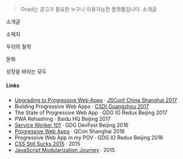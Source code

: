 > Onad는 광고가 필요한 누구나 이용가능한 플랫폼입니다.
> 소개글

소개글

소재지

우리의 철학

문화

성장을 바라는 모두



##### Links

- [Upgrading to Progressive Web Apps][9] · [JSConf China Shanghai 2017](http://2017.jsconf.cn/)
- Building Progressive Web Apps · [CSDI Guangzhou 2017](http://www.csdisummit.com/)
- The State of Progressive Web App · GDG IO Redux Beijing 2017
- PWA Rehashing · Baidu HQ Beijing 2017
- [Service Worker 101][5] · GDG DevFest Beijing 2016
- [Progressive Web Apps][4] · QCon Shanghai 2016
- Progressive Web App in my POV · GDG IO Redux Beijing 2016
- [CSS Still Sucks 2015][2] · 2015
- [JavaScript Modularization Journey][1] · 2015



[1]: //huangxuan.me/2015/07/09/js-module-7day/
[2]: //huangxuan.me/2015/12/28/css-sucks-2015/
[3]: //huangxuan.me/2016/06/05/pwa-in-my-pov/
[4]: //huangxuan.me/2016/10/20/pwa-qcon2016/
[5]: //huangxuan.me/2016/11/20/sw-101-gdgdf/
[6]: https://yanshuo.io/assets/player/?deck=58ac8598b123db0067292f92 "PWA Rehashing"
[7]: https://yanshuo.io/assets/player/?deck=593ad6fbfe88c2006a0a0d6d "The State of PWA"
[8]: https://yanshuo.io/assets/player/?deck=594d673d570c357d0698a950 "Building PWA"
[9]: //huangxuan.me/jsconfcn2017/


